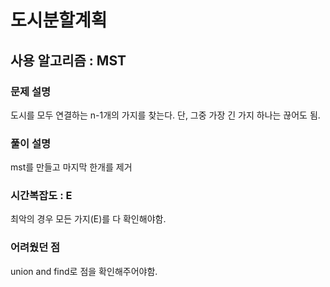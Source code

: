 # 도시분할계획

## 사용 알고리즘 : MST

### 문제 설명

도시를 모두 연결하는 n-1개의 가지를 찾는다. 단, 그중 가장 긴 가지 하나는 끊어도 됨.

### 풀이 설명

mst를 만들고 마지막 한개를 제거

### 시간복잡도 : E

최악의 경우 모든 가지(E)를 다 확인해야함.

### 어려웠던 점

union and find로 점을 확인해주어야함.